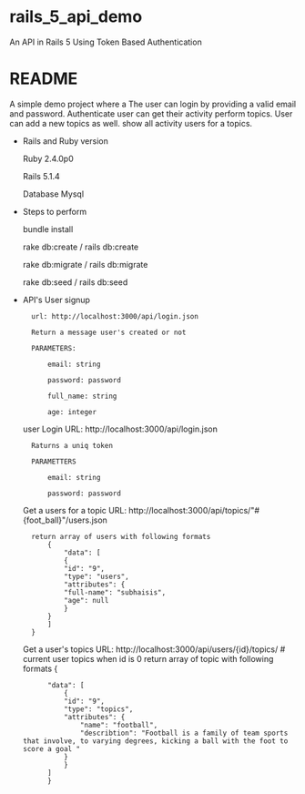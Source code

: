
# rails_5_api_demo
An API in Rails 5 Using Token Based Authentication

# README
A simple demo project where a The user can login by providing a valid email and password. Authenticate user can get their activity perform topics. User can add a new topics as well. show all activity users for a topics.  
 
* Rails and Ruby version

	Ruby 2.4.0p0

	Rails 5.1.4

	Database Mysql

* Steps to perform

	bundle install

	rake db:create / rails db:create

	rake db:migrate / rails db:migrate

	rake db:seed / rails db:seed

* API's
	User signup
	
		url: http://localhost:3000/api/login.json
		
		Return a message user's created or not
		
		PARAMETERS:
		
			email: string
			
			password: password
			
			full_name: string
			
			age: integer

	user Login
		URL: http://localhost:3000/api/login.json
		
		Raturns a uniq token
		
		PARAMETTERS
		
			email: string
			
			password: password
			

	Get a users for a topic
		URL: http://localhost:3000/api/topics/"#{foot_ball}"/users.json
		
		return array of users with following formats
			{			
			    "data": [		    
				{			
			    "id": "9",		    
			    "type": "users",		    
			    "attributes": {		    
				"full-name": "subhaisis",			
				"age": null			
			    }		    
		   	}			
		    ]		    
		}
			
	Get a user's topics
		URL: http://localhost:3000/api/users/{id}/topics/
		# current user topics when id is 0
		return array of topic with following formats
		{
		
		    "data": [
		        {
	            "id": "9",
	            "type": "topics",
	            "attributes": {
	                "name": "football",
	                "describtion": "Football is a family of team sports that involve, to varying degrees, kicking a ball with the foot to score a goal "
	            }
		        }
		    ]
			}
